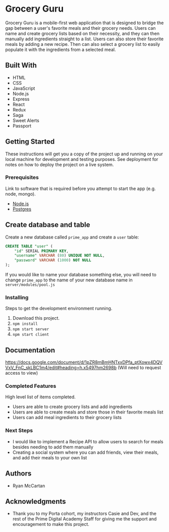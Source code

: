# Grocery Guru

Grocery Guru is a mobile-first web application that is designed to bridge the gap between a user's favorite meals and their grocery needs. Users can name and create grocery lists based on their necessity, and they can then manually add ingredients straight to a list. Users can also store their favorite meals by adding a new recipe. Then can also select a grocery list to easily populate it with the ingredients from a selected meal. 

## Built With

* HTML
* CSS
* JavaScript
* Node.js
* Express
* React
* Redux
* Saga
* Sweet Alerts
* Passport

## Getting Started

These instructions will get you a copy of the project up and running on your local machine for development and testing purposes. See deployment for notes on how to deploy the project on a live system.

### Prerequisites

Link to software that is required before you attempt to start the app (e.g. node, mongo).

- [Node.js](https://nodejs.org/en/)
- [Postgres](https://postgresapp.com/)

## Create database and table

Create a new database called `prime_app` and create a `user` table:

```SQL
CREATE TABLE "user" (
    "id" SERIAL PRIMARY KEY,
    "username" VARCHAR (80) UNIQUE NOT NULL,
    "password" VARCHAR (1000) NOT NULL
);
```

If you would like to name your database something else, you will need to change `prime_app` to the name of your new database name in `server/modules/pool.js`

### Installing

Steps to get the development environment running.

1. Download this project.
2. `npm install`
3. `npm start server`
4. `npm start client`

## Documentation

https://docs.google.com/document/d/1pZR8mBmHNTxxDPfa_ptXowx4DQVVxV_FnC_skLBC1m4/edit#heading=h.x5497hm2698b (Will need to request access to view)

### Completed Features

High level list of items completed.

- Users are able to create grocery lists and add ingredients
- Users are able to create meals and store those in their favorite meals list
- Users can add meal ingredients to their grocery lists

### Next Steps

- I would like to implement a Recipe API to allow users to search for meals besides needing to add them manually
- Creating a social system where you can add friends, view their meals, and add their meals to your own list

## Authors

* Ryan McCartan

## Acknowledgments

* Thank you to my Porta cohort, my instructors Casie and Dev, and the rest of the Prime Digital Academy Staff for giving me the support and encouragement to make this project.